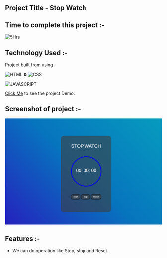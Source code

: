 ## **Project Title** - Stop Watch

##  Time to complete this project :-
![5Hrs](https://img.shields.io/badge/3-Hrs-green)


## Technology Used :-

Project  built from using

![HTML](https://img.shields.io/badge/HTML5-orange) 
**&**
![CSS](https://img.shields.io/badge/CSS3-blue)

![JAVASCRIPT](https://img.shields.io/badge/JAVASCRIPT-yellow)

[Click Me](https://frabjous-puppy-e37698.netlify.app/) to see the project Demo.



## Screenshot of  project :-
![screenshot](./stop-watch.png)




## Features :-

- We can do operation like Stop, stop and Reset.

